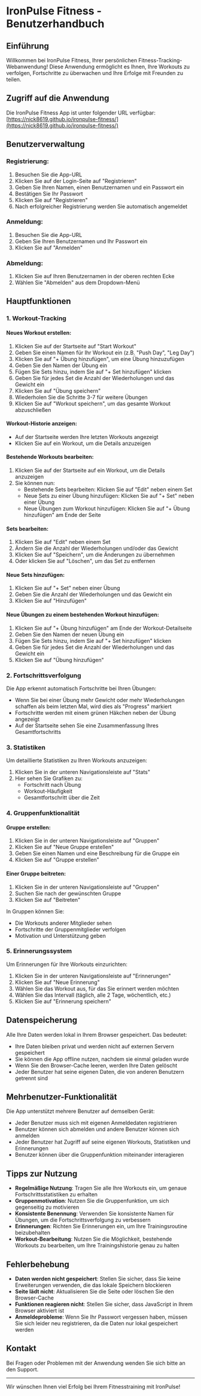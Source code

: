 # IronPulse Fitness - Benutzerhandbuch

## Einführung

Willkommen bei IronPulse Fitness, Ihrer persönlichen Fitness-Tracking-Webanwendung! Diese Anwendung ermöglicht es Ihnen, Ihre Workouts zu verfolgen, Fortschritte zu überwachen und Ihre Erfolge mit Freunden zu teilen.

## Zugriff auf die Anwendung

Die IronPulse Fitness App ist unter folgender URL verfügbar:
[https://nick8619.github.io/ironpulse-fitness/](https://nick8619.github.io/ironpulse-fitness/)

## Benutzerverwaltung

### Registrierung:
1. Besuchen Sie die App-URL
2. Klicken Sie auf der Login-Seite auf "Registrieren"
3. Geben Sie Ihren Namen, einen Benutzernamen und ein Passwort ein
4. Bestätigen Sie Ihr Passwort
5. Klicken Sie auf "Registrieren"
6. Nach erfolgreicher Registrierung werden Sie automatisch angemeldet

### Anmeldung:
1. Besuchen Sie die App-URL
2. Geben Sie Ihren Benutzernamen und Ihr Passwort ein
3. Klicken Sie auf "Anmelden"

### Abmeldung:
1. Klicken Sie auf Ihren Benutzernamen in der oberen rechten Ecke
2. Wählen Sie "Abmelden" aus dem Dropdown-Menü

## Hauptfunktionen

### 1. Workout-Tracking

#### Neues Workout erstellen:
1. Klicken Sie auf der Startseite auf "Start Workout"
2. Geben Sie einen Namen für Ihr Workout ein (z.B. "Push Day", "Leg Day")
3. Klicken Sie auf "+ Übung hinzufügen", um eine Übung hinzuzufügen
4. Geben Sie den Namen der Übung ein
5. Fügen Sie Sets hinzu, indem Sie auf "+ Set hinzufügen" klicken
6. Geben Sie für jedes Set die Anzahl der Wiederholungen und das Gewicht ein
7. Klicken Sie auf "Übung speichern"
8. Wiederholen Sie die Schritte 3-7 für weitere Übungen
9. Klicken Sie auf "Workout speichern", um das gesamte Workout abzuschließen

#### Workout-Historie anzeigen:
- Auf der Startseite werden Ihre letzten Workouts angezeigt
- Klicken Sie auf ein Workout, um die Details anzuzeigen

#### Bestehende Workouts bearbeiten:
1. Klicken Sie auf der Startseite auf ein Workout, um die Details anzuzeigen
2. Sie können nun:
   - Bestehende Sets bearbeiten: Klicken Sie auf "Edit" neben einem Set
   - Neue Sets zu einer Übung hinzufügen: Klicken Sie auf "+ Set" neben einer Übung
   - Neue Übungen zum Workout hinzufügen: Klicken Sie auf "+ Übung hinzufügen" am Ende der Seite

#### Sets bearbeiten:
1. Klicken Sie auf "Edit" neben einem Set
2. Ändern Sie die Anzahl der Wiederholungen und/oder das Gewicht
3. Klicken Sie auf "Speichern", um die Änderungen zu übernehmen
4. Oder klicken Sie auf "Löschen", um das Set zu entfernen

#### Neue Sets hinzufügen:
1. Klicken Sie auf "+ Set" neben einer Übung
2. Geben Sie die Anzahl der Wiederholungen und das Gewicht ein
3. Klicken Sie auf "Hinzufügen"

#### Neue Übungen zu einem bestehenden Workout hinzufügen:
1. Klicken Sie auf "+ Übung hinzufügen" am Ende der Workout-Detailseite
2. Geben Sie den Namen der neuen Übung ein
3. Fügen Sie Sets hinzu, indem Sie auf "+ Set hinzufügen" klicken
4. Geben Sie für jedes Set die Anzahl der Wiederholungen und das Gewicht ein
5. Klicken Sie auf "Übung hinzufügen"

### 2. Fortschrittsverfolgung

Die App erkennt automatisch Fortschritte bei Ihren Übungen:
- Wenn Sie bei einer Übung mehr Gewicht oder mehr Wiederholungen schaffen als beim letzten Mal, wird dies als "Progress" markiert
- Fortschritte werden mit einem grünen Häkchen neben der Übung angezeigt
- Auf der Startseite sehen Sie eine Zusammenfassung Ihres Gesamtfortschritts

### 3. Statistiken

Um detaillierte Statistiken zu Ihren Workouts anzuzeigen:
1. Klicken Sie in der unteren Navigationsleiste auf "Stats"
2. Hier sehen Sie Grafiken zu:
   - Fortschritt nach Übung
   - Workout-Häufigkeit
   - Gesamtfortschritt über die Zeit

### 4. Gruppenfunktionalität

#### Gruppe erstellen:
1. Klicken Sie in der unteren Navigationsleiste auf "Gruppen"
2. Klicken Sie auf "Neue Gruppe erstellen"
3. Geben Sie einen Namen und eine Beschreibung für die Gruppe ein
4. Klicken Sie auf "Gruppe erstellen"

#### Einer Gruppe beitreten:
1. Klicken Sie in der unteren Navigationsleiste auf "Gruppen"
2. Suchen Sie nach der gewünschten Gruppe
3. Klicken Sie auf "Beitreten"

In Gruppen können Sie:
- Die Workouts anderer Mitglieder sehen
- Fortschritte der Gruppenmitglieder verfolgen
- Motivation und Unterstützung geben

### 5. Erinnerungssystem

Um Erinnerungen für Ihre Workouts einzurichten:
1. Klicken Sie in der unteren Navigationsleiste auf "Erinnerungen"
2. Klicken Sie auf "Neue Erinnerung"
3. Wählen Sie das Workout aus, für das Sie erinnert werden möchten
4. Wählen Sie das Intervall (täglich, alle 2 Tage, wöchentlich, etc.)
5. Klicken Sie auf "Erinnerung speichern"

## Datenspeicherung

Alle Ihre Daten werden lokal in Ihrem Browser gespeichert. Das bedeutet:
- Ihre Daten bleiben privat und werden nicht auf externen Servern gespeichert
- Sie können die App offline nutzen, nachdem sie einmal geladen wurde
- Wenn Sie den Browser-Cache leeren, werden Ihre Daten gelöscht
- Jeder Benutzer hat seine eigenen Daten, die von anderen Benutzern getrennt sind

## Mehrbenutzer-Funktionalität

Die App unterstützt mehrere Benutzer auf demselben Gerät:
- Jeder Benutzer muss sich mit eigenen Anmeldedaten registrieren
- Benutzer können sich abmelden und andere Benutzer können sich anmelden
- Jeder Benutzer hat Zugriff auf seine eigenen Workouts, Statistiken und Erinnerungen
- Benutzer können über die Gruppenfunktion miteinander interagieren

## Tipps zur Nutzung

- **Regelmäßige Nutzung**: Tragen Sie alle Ihre Workouts ein, um genaue Fortschrittsstatistiken zu erhalten
- **Gruppenmotivation**: Nutzen Sie die Gruppenfunktion, um sich gegenseitig zu motivieren
- **Konsistente Benennung**: Verwenden Sie konsistente Namen für Übungen, um die Fortschrittsverfolgung zu verbessern
- **Erinnerungen**: Richten Sie Erinnerungen ein, um Ihre Trainingsroutine beizubehalten
- **Workout-Bearbeitung**: Nutzen Sie die Möglichkeit, bestehende Workouts zu bearbeiten, um Ihre Trainingshistorie genau zu halten

## Fehlerbehebung

- **Daten werden nicht gespeichert**: Stellen Sie sicher, dass Sie keine Erweiterungen verwenden, die das lokale Speichern blockieren
- **Seite lädt nicht**: Aktualisieren Sie die Seite oder löschen Sie den Browser-Cache
- **Funktionen reagieren nicht**: Stellen Sie sicher, dass JavaScript in Ihrem Browser aktiviert ist
- **Anmeldeprobleme**: Wenn Sie Ihr Passwort vergessen haben, müssen Sie sich leider neu registrieren, da die Daten nur lokal gespeichert werden

## Kontakt

Bei Fragen oder Problemen mit der Anwendung wenden Sie sich bitte an den Support.

---

Wir wünschen Ihnen viel Erfolg bei Ihrem Fitnesstraining mit IronPulse!
